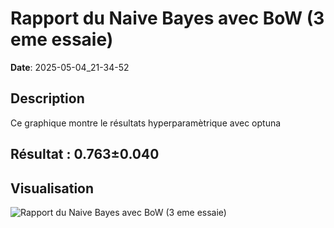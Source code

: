 # Rapport du Naive Bayes avec BoW (3 eme essaie)
**Date**: 2025-05-04_21-34-52

## Description
Ce graphique montre le résultats hyperparamètrique avec optuna
 ## Résultat : 0.763±0.040

## Visualisation
![Rapport du Naive Bayes avec BoW (3 eme essaie)](../../static/images/rapport_du_naive_bayes_avec_bow_3_eme_essaie_plot.png)
